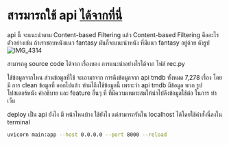 
# สารมารถใช้ api [ได้จากที่นี่](http://165.22.3.172:8000/docs)



api นี้ จะแนะนำตาม Content-based Filtering แล้ว Content-based Filtering คืออะไร ตัวอย่างเช่น 
ถ้าเราชอบหนังแนว fantasy มันก็จะแนะนำหนัง ที่มีแนว fantasy อยู่ด้วย ดังรูป
![IMG_4314](https://user-images.githubusercontent.com/98101484/201359971-6f942d75-f813-47ab-80c2-e0e6ced3f1de.JPG)

สามารถดู source code ได้จาก เรื่องของ การแนะนำอย่างไรได้จาก ไฟล์ rec.py


ใช้ข้อมูลจากไหน
ส่วนข้อมูลที่ใช้ จะเอามาจาก การดึงข้อมูลจาก api tmdb ทั้งหมด 7,278 เรื่อง 
โดยมี การ clean ข้อมูลที่ ออกไปแล้ว
ทำมไถึงใช้ข้อมูลนี้ 
เพราะว่า api tmdb มีข้อมูล พวก รูป โปสเตอร์หนัง คำอธิบาย และ feature อื่นๆ ที่
ที่มีความเหมาะสมให้นำไปดึงข้อมูลใช้ต่อ ในการ ทำเว็บ

 
 deploy เป็น api ยังไง มี หน้าไหนบ้าง
 ใช้ยังไง
แต่สามารถรันใน localhost ได้โดยใช้คำสั่งนี่ลงใน terminal
```bash
uvicorn main:app --host 0.0.0.0 --port 8000 --reload
```
